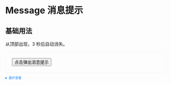 # Message 消息提示 
  
## 基础用法

从顶部出现，3 秒后自动消失。

<div class="example">
  <button @click="show">
    点击弹出消息提示
  </button>
</div>

<details>
  <summary>展开查看</summary>

  ```vue
 <template>
  <div class="example">
    <button @click="show">
      点击弹出消息提示
    </button>
  </div>
</template>
 
<script>
  export default {
    name: 'App'
  }
</script>
<script setup>
  import { ref } from 'vue'

  const show = () => {
    tyMessage({
      type: 'success',
      message: '我是消息提示',
      duration: 3000
    })
  }
</script>

<style lang="scss" scoped></style>
  ```
</details>


<script setup>
  import { ref } from 'vue'

  const show = () => {
    tyMessage({
      type: 'success',
      message: '我是消息提示',
      duration: 3000
    })
  }
</script>
<style lang="scss" scope>
    .example{
        border: 1px solid #f5f5f5;
        border-radius: 5px;
        padding:20px
    }
    
    details > summary:first-of-type {
        font-size: 10px;
        padding: 8px 0;
        cursor: pointer;
        color: #1989fa;
    }
    
</style>


